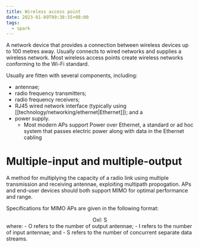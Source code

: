 ```yaml
---
title: Wireless access point
date: 2023-01-09T09:38:55+08:00
tags:
  - spark
---
```


A network device that provides a connection between wireless devices up to 100 metres away. Usually connects to wired networks and supplies a wireless network. Most wireless access points create wireless networks conforming to the Wi-Fi standard.

Usually are fitten with several components, including:
- antennae;
- radio frequency transmitters;
- radio frequency receivers;
- RJ45 wired network interface (typically using [[technology/networking/ethernet|Ethernet]]); and a 
- power supply.
	- Most modern APs support Power over Ethernet, a standard or ad hoc system that passes electric power along with data in the Ethernet cabling

# Multiple-input and multiple-output

A method for multiplying the capacity of a radio link using multiple transmission and receiving antennae, exploiting multipath propogation. APs and end-user devices should both support MIMO for optimal performance and range.

Specifications for MIMO APs are given in the following format:
<div style="text-align: center">
OxI: S
</div>
where:
- O refers to the number of output antennae;
- I refers to the number of input antennae; and
- S refers to the number of concurrent separate data streams.



